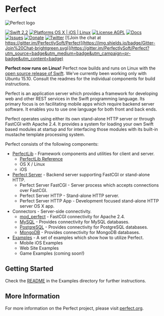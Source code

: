 # Perfect 
![Perfect logo](https://www.perfect.org/images/icon_128x128.png) 

[![Swift 2.2](https://img.shields.io/badge/Swift-2.2-orange.svg?style=flat)](https://developer.apple.com/swift/)
[![Platforms OS X | iOS | Linux](https://img.shields.io/badge/Platforms-OS%20X%20%7C%20iOS%20%7C%20Linux%20-lightgray.svg?style=flat)](https://developer.apple.com/swift/)
[![License AGPL](https://img.shields.io/badge/License-AGPL-lightgrey.svg?style=flat)](http://www.perfect.org/AGPL_3_0_With_Perfect_Additional_Terms.txt)
[![Docs](https://img.shields.io/badge/docs-83%-yellow.svg?style=flat)](http://www.perfect.org/docs/)
[![Issues](https://img.shields.io/github/issues-raw/PerfectlySoft/Perfect.svg?style=flat)](https://github.com/PerfectlySoft/Perfect/issues)
[![Donate](https://img.shields.io/badge/Donate-PayPal-blue.svg?style=flat)](https://paypal.me/perfectlysoft)
[![Twitter](https://img.shields.io/badge/Twitter-@PerfectlySoft-brightgreen.svg?style=flat)](http://twitter.com/PerfectlySoft)
[![Join the chat at https://gitter.im/PerfectlySoft/Perfect](https://img.shields.io/badge/Gitter-Join%20Chat-brightgreen.svg)](https://gitter.im/PerfectlySoft/Perfect?utm_source=badge&utm_medium=badge&utm_campaign=pr-badge&utm_content=badge)

**Perfect now runs on Linux!**
Perfect now builds and runs on Linux with the [open source release of Swift](https://github.com/apple/swift). We've currently been working only with Ubuntu 15.10. Consult the readmes for the individual components for build instructions.

Perfect is an application server which provides a framework for developing web and other REST services in the Swift programming language. Its primary focus is on facilitating mobile apps which require backend server software. It enables you to use one language for both front and back ends.

Perfect operates using either its own stand-alone HTTP server or through FastCGI with Apache 2.4. It provides a system for loading your own Swift based modules at startup and for interfacing those modules with its built-in mustache template processing system.

Perfect consists of the following components:

* [PerfectLib](PerfectLib/#perfectlib) - Framework components and utilities for client and server.
	* [PerfectLib Reference](http://www.perfect.org/docs/)
	* OS X / Linux
	* iOS
* [Perfect Server](PerfectServer/#perfectserver) - Backend server supporting FastCGI or stand-alone HTTP.
	* Perfect Server FastCGI - Server process which accepts connections over FastCGI.
	* Perfect Server HTTP - Stand-alone HTTP server.
	* Perfect Server HTTP App - Development focused stand-alone HTTP server OS X app.
* Connectors - Server-side connectivity.
	* [mod_perfect](Connectors/mod_perfect/#mod_perfect) - FastCGI connectivity for Apache 2.4.
	* [MySQL](Connectors/MySQL/#mysql) - Provides connectivity for MySQL databases.
	* [PostgreSQL](Connectors/PostgreSQL/#postgresql) - Provides connectivity for PostgreSQL databases.
	* [MongoDB](Connectors/MongoDB/#mongodb) - Provides connectivity for MongoDB databases.
* [Examples](Examples/#examples) - A set of examples which show how to utilize Perfect.
	* Mobile iOS Examples
	* Web Site Examples
	* Game Examples (coming soon!)

## Getting Started
Check the [README](Examples/#examples) in the Examples directory for further instructions.

## More Information
For more information on the Perfect project, please visit [perfect.org](http://perfect.org).
